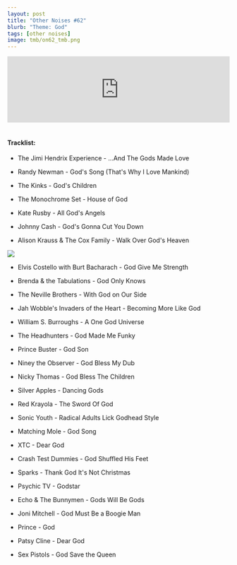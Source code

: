 ```yaml
---
layout: post
title: "Other Noises #62"
blurb: "Theme: God"
tags: [other noises]
image: tmb/on62_tmb.png
---
```


<iframe scrolling="no" id="hearthis_at_track_4464126" width="100%" height="150" src="https://app.hearthis.at/embed/4464126/transparent_black/?hcolor=&color=&style=2&block_size=2&block_space=1&background=1&waveform=0&cover=0&autoplay=0&css=" frameborder="0" allowtransparency allow="autoplay"><p>Listen to <a href="https://hearthis.at/zerocc/other-noises-62-12320-god/" target="_blank">Other Noises #62 (12/3/20) - GOD</a> <span>by</span><a href="https://hearthis.at/zerocc/" target="_blank" > Zero</a> <span>on</span> <a href="https://hearthis.at/" target="_blank">hearthis.at</a></p></iframe>
&nbsp;

#### Tracklist:

- The Jimi Hendrix Experience - ...And The Gods Made Love

- Randy Newman - God's Song (That's Why I Love Mankind)
- The Kinks - God's Children
- The Monochrome Set - House of God

- Kate Rusby - All God's Angels
- Johnny Cash - God's Gonna Cut You Down
- Alison Krauss & The Cox Family - Walk Over God's Heaven

![](https://lh3.googleusercontent.com/mO_0uTxm9LidrlNT6NGvxaWq3srr4wQ01_gfHANk4Fkoote4EnUx-42uSBQE9VaAPdGRi9HX4-CwNNbbdh5MoztRTo5lGyDOi5X_ilHheB8zNHU91CZ6EDYTZ5WxNeVEpkTU3MaUAyUO4G0e_QRCL06h0WaektjwE7uAG1BXg3o_sG4hJk9T5Jdx24gFaMseQCrxp6gkU-sjrP7oRDn8lomgwcsIJj2MhOw9o6p9pGv6xrLfcCE9NSRBUiqBqwmvxClRX8MnFQWNq3a0EGGiZw1BZ87frgERTlltYwIYWTVLot-3Z4zwArijrtlDfSw923TtdOxDdKFI_lEcx2UoCo9flb8MvdSx-3eyT2U4TB8NVNSglBtToDDhyUiC9VR4Mh8bMuV8NQ4ZRJptzWzyxmETW0GKkCrVNx3oVBe-lFDy0uyElNzYkQbfRvyxLgEIxMC-Yce1ghJ3r8jA_irRGoyU_5UShkxJZMCST3DvzAkDma20QaL0kCQpJSII6QFTEXKbD9Ee1ihNpV4M6AnXxR6nJhWoBwV5SgovvDb36CPyDpkkbkslTDkvT4PTGoQUcU3t9gvf39XaQPSG72QANOGovBBdbg6P81aFkhG0Og9uxPWHtV0JEfqPopLsH46dyI_yUSObPieNiw40QTxFNNY5lvNFHaS5a0-JMLH3sZEqoGc=w600-h591-no)

- Elvis Costello with Burt Bacharach - God Give Me Strength
- Brenda & the Tabulations - God Only Knows
- The Neville Brothers - With God on Our Side

- Jah Wobble's Invaders of the Heart - Becoming More Like God
- William S. Burroughs - A One God Universe
- The Headhunters - God Made Me Funky

- Prince Buster - God Son
- Niney the Observer - God Bless My Dub
- Nicky Thomas - God Bless The Children

- Silver Apples - Dancing Gods
- Red Krayola - The Sword Of God
- Sonic Youth - Radical Adults Lick Godhead Style

- Matching Mole - God Song
- XTC - Dear God
- Crash Test Dummies - God Shuffled His Feet

- Sparks - Thank God It's Not Christmas
- Psychic TV - Godstar
- Echo & The Bunnymen - Gods Will Be Gods

- Joni Mitchell - God Must Be a Boogie Man
- Prince - God
- Patsy Cline - Dear God

- Sex Pistols - God Save the Queen
